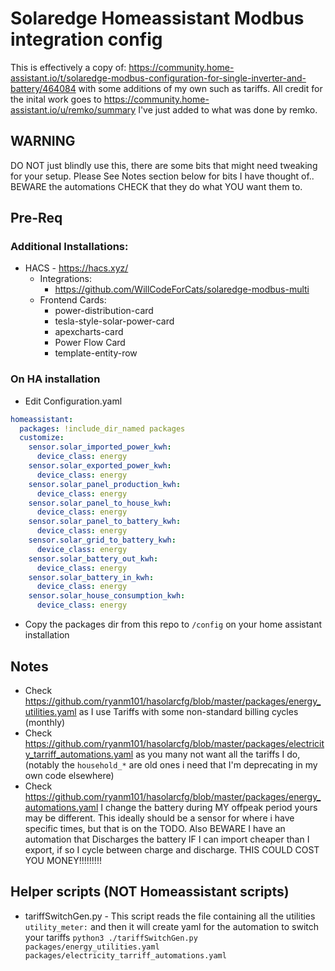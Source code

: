 # Solaredge Homeassistant Modbus integration config

This is effectively a copy of: https://community.home-assistant.io/t/solaredge-modbus-configuration-for-single-inverter-and-battery/464084 with some additions of my own such as tariffs. All credit for the inital work goes to https://community.home-assistant.io/u/remko/summary I've just added to what was done by remko. 

## WARNING

DO NOT just blindly use this, there are some bits that might need tweaking for your setup. Please See Notes section below for bits I have thought of.. BEWARE the automations CHECK that they do what YOU want them to.

## Pre-Req

### Additional Installations:
* HACS - https://hacs.xyz/
  * Integrations:
    * https://github.com/WillCodeForCats/solaredge-modbus-multi
  * Frontend Cards:
    * power-distribution-card
    * tesla-style-solar-power-card
    * apexcharts-card
    * Power Flow Card
    * template-entity-row

### On HA installation
* Edit Configuration.yaml
```yaml
homeassistant:
  packages: !include_dir_named packages
  customize:
    sensor.solar_imported_power_kwh:
      device_class: energy
    sensor.solar_exported_power_kwh:
      device_class: energy
    sensor.solar_panel_production_kwh:
      device_class: energy
    sensor.solar_panel_to_house_kwh:
      device_class: energy
    sensor.solar_panel_to_battery_kwh:
      device_class: energy
    sensor.solar_grid_to_battery_kwh:
      device_class: energy
    sensor.solar_battery_out_kwh:
      device_class: energy
    sensor.solar_battery_in_kwh:
      device_class: energy
    sensor.solar_house_consumption_kwh:
      device_class: energy
```

* Copy the packages dir from this repo to `/config` on your home assistant installation


## Notes

* Check https://github.com/ryanm101/hasolarcfg/blob/master/packages/energy_utilities.yaml as I use Tariffs with some non-standard billing cycles (monthly)
* Check https://github.com/ryanm101/hasolarcfg/blob/master/packages/electricity_tarriff_automations.yaml as you many not want all the tariffs I do, (notably the `household_*` are old ones i need that I'm deprecating in my own code elsewhere)
* Check https://github.com/ryanm101/hasolarcfg/blob/master/packages/energy_automations.yaml I change the battery during MY offpeak period yours may be different. This ideally should be a sensor for where i have specific times, but that is on the TODO. Also BEWARE I have an automation that Discharges the battery IF I can import cheaper than I export, if so I cycle between charge and discharge. THIS COULD COST YOU MONEY!!!!!!!!!


## Helper scripts (NOT Homeassistant scripts)

* tariffSwitchGen.py - This script reads the file containing all the utilities `utility_meter:` and then it will create yaml for the automation to switch your tariffs
`python3 ./tariffSwitchGen.py packages/energy_utilities.yaml packages/electricity_tarriff_automations.yaml`
